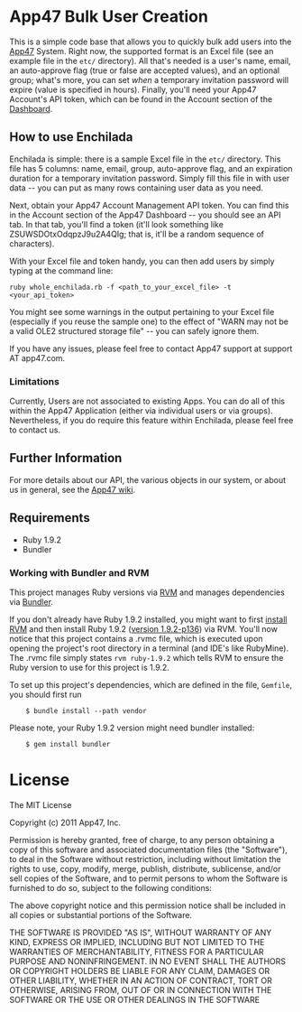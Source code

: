 # App47 Bulk User Creation

This is a simple code base that allows you to quickly bulk add users into the [App47](http://www.app47.com) System. Right now, the supported format is an Excel file (see an example file in the `etc/` directory). All that's needed is a user's name, email, an auto-approve flag (true or false are accepted values), and an optional group; what's more, you can set _when_ a temporary invitation password will expire (value is specified in hours). Finally, you'll need your App47 Account's API token, which can be found in the Account section of the [Dashboard](https://cirrus.app47.com).

## How to use Enchilada

Enchilada is simple: there is a sample Excel file in the `etc/` directory. This file has 5 columns: name, email, group, auto-approve flag, and an expiration duration for a temporary invitation password. Simply fill this file in with user data -- you can put as many rows containing user data as you need. 

Next, obtain your App47 Account Management API token. You can find this in the Account section of the App47 Dashboard -- you should see an API tab. In that tab, you'll find a token (it'll look something like ZSUWSDOtxOdqpzJ9u2A4QIg; that is, it'll be a random sequence of characters).

With your Excel file and token handy, you can then add users by simply typing at the command line:

`ruby whole_enchilada.rb -f <path_to_your_excel_file> -t <your_api_token>`

You might see some warnings in the output pertaining to your Excel file (especially if you reuse the sample one) to the effect of "WARN may not be a valid OLE2 structured storage file" -- you can safely ignore them. 

If you have any issues, please feel free to contact App47 support at support AT app47.com.

### Limitations

Currently, Users are not associated to existing Apps. You can do all of this within the App47 Application (either via individual users or via groups). Nevertheless, if you do require this feature within Enchilada, please feel free to contact us.

## Further Information 

For more details about our API, the various objects in our system, or about us in general, see the [App47 wiki](http://www.app47.com/wiki/doku.php). 

## Requirements

* Ruby 1.9.2 
* Bundler 

### Working with Bundler and RVM

This project manages Ruby versions via [RVM](http://rvm.beginrescueend.com/) and manages dependencies via [Bundler](http://gembundler.com/). 

If you don't already have Ruby 1.9.2 installed, you might want to first [install RVM](http://rvm.beginrescueend.com/rvm/install/) and then install Ruby 1.9.2 ([version 1.9.2-p136](http://rvm.beginrescueend.com/interpreters/ruby/)) via RVM. You'll now notice that this project contains a .rvmc file, which is executed upon opening the project's root directory in a terminal (and IDE's like RubyMine). The .rvmc file simply states `rvm ruby-1.9.2` which tells RVM to ensure the Ruby version to use for this project is 1.9.2. 

To set up this project's dependencies, which are defined in the file, `Gemfile`, you should first run

        $ bundle install --path vendor

Please note, your Ruby 1.9.2 version might need bundler installed:

        $ gem install bundler

# License

The MIT License

Copyright (c) 2011 App47, Inc.

Permission is hereby granted, free of charge, to any person obtaining a copy of this software and associated documentation files (the "Software"), to deal in the Software without restriction, including without limitation the rights to use, copy, modify, merge, publish, distribute, sublicense, and/or sell copies of the Software, and to permit persons to whom the Software is furnished to do so, subject to the following conditions:

The above copyright notice and this permission notice shall be included in all copies or substantial portions of the Software.

THE SOFTWARE IS PROVIDED "AS IS", WITHOUT WARRANTY OF ANY KIND, EXPRESS OR IMPLIED, INCLUDING BUT NOT LIMITED TO THE WARRANTIES OF MERCHANTABILITY, FITNESS FOR A PARTICULAR PURPOSE AND NONINFRINGEMENT. IN NO EVENT SHALL THE AUTHORS OR COPYRIGHT HOLDERS BE LIABLE FOR ANY CLAIM, DAMAGES OR OTHER LIABILITY, WHETHER IN AN ACTION OF CONTRACT, TORT OR OTHERWISE, ARISING FROM, OUT OF OR IN CONNECTION WITH THE SOFTWARE OR THE USE OR OTHER DEALINGS IN THE SOFTWARE

